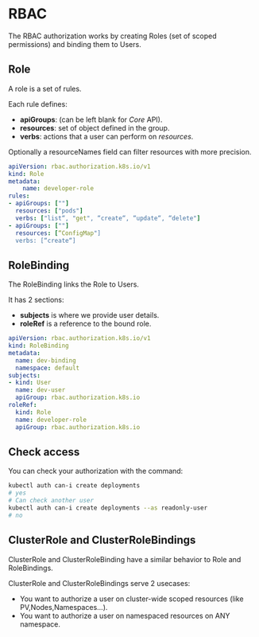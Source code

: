 # RBAC

The RBAC authorization works by creating Roles (set of scoped permissions) and binding them to Users.

## Role

A role is a set of rules.

Each rule defines:

- **apiGroups**: (can be left blank for *Core* API).
- **resources**: set of object defined in the group.
- **verbs**: actions that a user can perform on *resources*.

Optionally a resourceNames field can filter resources with more precision.

```yaml
apiVersion: rbac.authorization.k8s.io/v1
kind: Role
metadata:
    name: developer-role
rules:
- apiGroups: [""] 
  resources: ["pods"]
  verbs: ["list“, "get", “create“, “update“, “delete"]
- apiGroups: [""] 
  resources: [“ConfigMap"]
  verbs: [“create“]
```

## RoleBinding

The RoleBinding links the Role to Users.

It has 2 sections:

- **subjects** is where we provide user details.
- **roleRef** is a reference to the bound role.

```yaml
apiVersion: rbac.authorization.k8s.io/v1
kind: RoleBinding
metadata:
  name: dev-binding
  namespace: default
subjects:
- kind: User
  name: dev-user
  apiGroup: rbac.authorization.k8s.io
roleRef:
  kind: Role
  name: developer-role
  apiGroup: rbac.authorization.k8s.io
```

## Check access

You can check your authorization with the command:

```bash
kubectl auth can-i create deployments
# yes
# Can check another user
kubectl auth can-i create deployments --as readonly-user
# no
```

## ClusterRole and ClusterRoleBindings

ClusterRole and ClusterRoleBinding have a similar behavior to Role and RoleBindings.

ClusterRole and ClusterRoleBindings serve 2 usecases:

- You want to authorize a user on cluster-wide scoped resources (like PV,Nodes,Namespaces...).
- You want to authorize a user on namespaced resources on ANY namespace.
